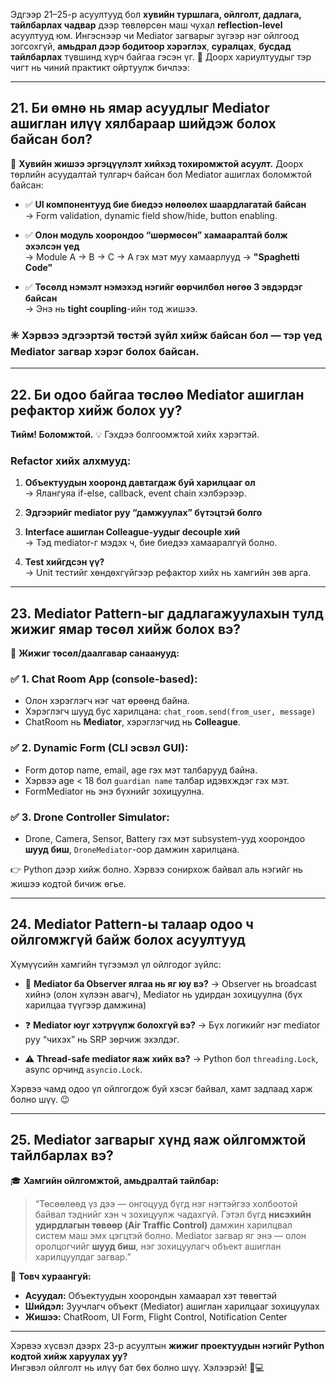 Эдгээр 21–25-р асуултууд бол **хувийн туршлага, ойлголт, дадлага, тайлбарлах чадвар** дээр төвлөрсөн маш чухал **reflection-level** асуултууд юм. Ингэснээр чи Mediator загварыг зүгээр нэг ойлгоод зогсохгүй, **амьдрал дээр бодитоор хэрэглэх**, **суралцах**, **бусдад тайлбарлах** түвшинд хүрч байгаа гэсэн үг. 🚀 Доорх хариултуудыг тэр чигт нь чиний практикт ойртуулж бичлээ:

---

## **21. Би өмнө нь ямар асуудлыг Mediator ашиглан илүү хялбараар шийдэж болох байсан бол?**

🧠 **Хувийн жишээ эргэцүүлэлт хийхэд тохиромжтой асуулт.** Доорх төрлийн асуудалтай тулгарч байсан бол Mediator ашиглах боломжтой байсан:

- ✅ **UI компонентууд бие биедээ нөлөөлөх шаардлагатай байсан**  
  → Form validation, dynamic field show/hide, button enabling.

- ✅ **Олон модуль хоорондоо “шөрмөсөн” хамааралтай болж эхэлсэн үед**  
  → Module A → B → C → A гэх мэт муу хамаарлууд → **"Spaghetti Code"**

- ✅ **Төсөлд нэмэлт нэмэхэд нэгийг өөрчилбөл нөгөө 3 эвдэрдэг байсан**  
  → Энэ нь **tight coupling**-ийн тод жишээ.

### ✳️ Хэрвээ эдгээртэй төстэй зүйл хийж байсан бол — тэр үед Mediator загвар хэрэг болох байсан.

---

## **22. Би одоо байгаа төслөө Mediator ашиглан рефактор хийж болох уу?**

**Тийм! Боломжтой.** 💡 Гэхдээ болгоомжтой хийх хэрэгтэй.

### **Refactor хийх алхмууд:**

1. **Объектуудын хооронд давтагдаж буй харилцааг ол**  
   → Ялангуяа if-else, callback, event chain хэлбэрээр.

2. **Эдгээрийг mediator руу “дамжуулах” бүтэцтэй болго**

3. **Interface ашиглан Colleague-уудыг decouple хий**  
   → Тэд mediator-г мэдэх ч, бие биедээ хамааралгүй болно.

4. **Test хийгдсэн үү?**  
   → Unit тестийг хөндөхгүйгээр рефактор хийх нь хамгийн зөв арга.

---

## **23. Mediator Pattern-ыг дадлагажуулахын тулд жижиг ямар төсөл хийж болох вэ?**

🎯 **Жижиг төсөл/даалгавар санаанууд:**

### ✅ **1. Chat Room App (console-based):**
- Олон хэрэглэгч нэг чат өрөөнд байна.
- Хэрэглэгч шууд бус харилцана: `chat_room.send(from_user, message)`
- ChatRoom нь **Mediator**, хэрэглэгчид нь **Colleague**.

### ✅ **2. Dynamic Form (CLI эсвэл GUI):**
- Form дотор name, email, age гэх мэт талбарууд байна.
- Хэрвээ age < 18 бол `guardian name` талбар идэвхждэг гэх мэт.
- FormMediator нь энэ бүхнийг зохицуулна.

### ✅ **3. Drone Controller Simulator:**
- Drone, Camera, Sensor, Battery гэх мэт subsystem-ууд хоорондоо **шууд биш**, `DroneMediator`-оор дамжин харилцана.

👉 Python дээр хийж болно. Хэрвээ сонирхож байвал аль нэгийг нь жишээ кодтой бичиж өгье.

---

## **24. Mediator Pattern-ы талаар одоо ч ойлгомжгүй байж болох асуултууд**

Хүмүүсийн хамгийн түгээмэл үл ойлгодог зүйлс:

- 🤔 **Mediator ба Observer ялгаа нь яг юу вэ?**
  → Observer нь broadcast хийнэ (олон хүлээн авагч), Mediator нь удирдан зохицуулна (бүх харилцаа түүгээр дамжина)

- ❓ **Mediator юуг хэтрүүлж болохгүй вэ?**
  → Бүх логикийг нэг mediator руу “чихэх” нь SRP зөрчиж эхэлдэг.

- ⚠️ **Thread-safe mediator яаж хийх вэ?**
  → Python бол `threading.Lock`, async орчинд `asyncio.Lock`.

Хэрвээ чамд одоо үл ойлгогдож буй хэсэг байвал, хамт задлаад харж болно шүү. 😉

---

## **25. Mediator загварыг хүнд яаж ойлгомжтой тайлбарлах вэ?**

🎓 **Хамгийн ойлгомжтой, амьдралтай тайлбар:**

> “Төсөөлөөд үз дээ — онгоцууд бүгд нэг нэгтэйгээ холбоотой байвал тэднийг хэн ч зохицуулж чадахгүй. Гэтэл бүгд **нисэхийн удирдлагын төвөөр (Air Traffic Control)** дамжин харилцвал систем маш эмх цэгцтэй болно. Mediator загвар яг энэ — олон оролцогчийг **шууд биш**, нэг зохицуулагч объект ашиглан харилцуулдаг загвар.”

🎯 **Товч хураангуй:**

- **Асуудал:** Объектуудын хоорондын хамаарал хэт төвөгтэй
- **Шийдэл:** Зуучлагч объект (Mediator) ашиглан харилцааг зохицуулах
- **Жишээ:** ChatRoom, UI Form, Flight Control, Notification Center

---

Хэрвээ хүсвэл дээрх 23-р асуултын **жижиг проектуудын нэгийг Python кодтой хийж харуулах уу?**  
Ингэвэл ойлголт нь илүү бат бөх болно шүү. Хэлээрэй! 🧠💻